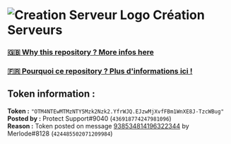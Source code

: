 # ![Creation Serveur Logo](https://i.imgur.com/XnmWmaA.png) Création Serveurs

### [🇬🇧 Why this repository ? More infos here](https://github.com/Creation-Serveurs/token-reset/blob/main/README.md)

### [🇫🇷 Pourquoi ce repository ? Plus d'informations ici !](https://github.com/Creation-Serveurs/token-reset/blob/main/FR_README.md)

## Token information :
**Token :** `"OTM4NTEwMTMzNTY5Mzk2Nzk2.YfrWJQ.EJzwMjXvfFBm1WnXE8J-TzcWBug"`\
**Posted by :** Protect Support#9040 (`436918774247981096`)\
**Reason :** Token posted on message [938534814196322344](https://discord.com/channels/835179952500113459/881108454226399292/938534814196322344) by Merlode#8128 (`424485502071209984`)